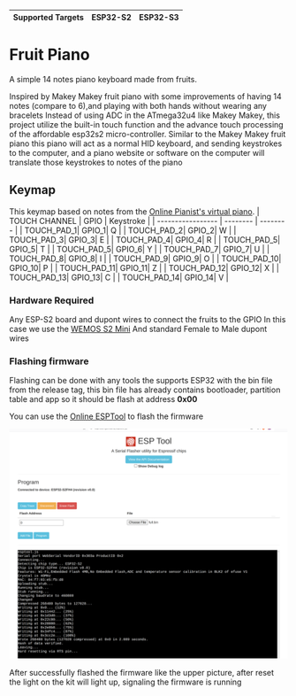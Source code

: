 | Supported Targets | ESP32-S2 | ESP32-S3 |
| ----------------- | -------- | -------- |

# Fruit Piano 

A simple 14 notes piano keyboard made from fruits.

Inspired by Makey Makey fruit piano with some improvements of having 14 notes (compare to 6),and playing with both hands without wearing any bracelets
Instead of using ADC in the ATmega32u4 like Makey Makey, this project utilize the built-in touch function and the advance touch processing of the affordable esp32s2 micro-controller.
Similar to the Makey Makey fruit piano this piano will act as a normal HID keyboard, and sending keystrokes to the computer, and a piano website or software on the computer will translate those keystrokes to notes of the piano  

## Keymap
This keymap based on notes from the [Online Pianist's virtual piano](https://www.onlinepianist.com/virtual-piano).
| TOUCH CHANNEL | GPIO | Keystroke |
| ----------------- | -------- | -------- |
| TOUCH_PAD_1| GPIO_1| Q |
| TOUCH_PAD_2| GPIO_2| W |
| TOUCH_PAD_3| GPIO_3| E |
| TOUCH_PAD_4| GPIO_4| R |
| TOUCH_PAD_5| GPIO_5| T |
| TOUCH_PAD_5| GPIO_6| Y |
| TOUCH_PAD_7| GPIO_7| U |
| TOUCH_PAD_8| GPIO_8| I |
| TOUCH_PAD_9| GPIO_9| O |
| TOUCH_PAD_10| GPIO_10| P |
| TOUCH_PAD_11| GPIO_11| Z |
| TOUCH_PAD_12| GPIO_12| X |
| TOUCH_PAD_13| GPIO_13| C |
| TOUCH_PAD_14| GPIO_14| V |

### Hardware Required

Any ESP-S2 board and dupont wires to connect the fruits to the GPIO
In this case we use the [WEMOS S2 Mini](https://www.wemos.cc/en/latest/s2/s2_mini.html)
And standard Female to Male dupont wires

### Flashing firmware
Flashing can be done with any tools the supports ESP32 with the bin file from the release tag, this bin file has already contains bootloader, partition table and app so it should be flash at address **0x00**

You can use the [Online ESPTool](https://espressif.github.io/esptool-js/) to flash the firmware  

![image](./resources/Pictures/flashing.png)

After successfully flashed the firmware like the upper picture, after reset the light on the kit will light up, signaling the firmware is running
